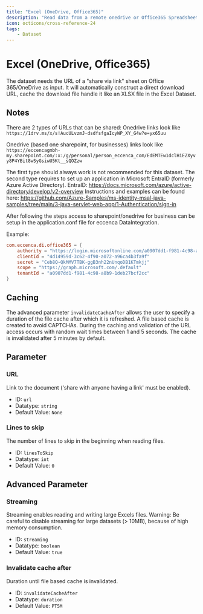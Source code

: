 ```yaml
---
title: "Excel (OneDrive, Office365)"
description: "Read data from a remote onedrive or Office365 Spreadsheet."
icon: octicons/cross-reference-24
tags: 
    - Dataset
---
```

# Excel (OneDrive, Office365)
<!-- This file was generated - DO NOT CHANGE IT MANUALLY -->



The dataset needs the URL of a "share via link" sheet on Office 365/OneDrive as input.
It will automatically construct a direct download URL, cache the download file handle it like
an XLSX file in the Excel Dataset.

## Notes

There are 2 types of URLs that can be shared:
Onedrive links look like `https://1drv.ms/x/s!AucULvzmJ-dsdfsfgaIcyWP_XY_G4w?e=yx65uu`

Onedrive (based one sharepoint, for businesses) links look like `https://eccencagmbh-my.sharepoint.com/:x:/g/personal/person_eccenca_com/EdEMTEw1dclHiEZXyvy8P4YBit8wSyGsiwU5Kt__sQOZzw`

The first type should always work is not recommended for this dataset. The second type requires to set up an application in Microsoft EntraID (formerly Azure Active Directory).
EntraID: https://docs.microsoft.com/azure/active-directory/develop/v2-overview
Instructions and examples can be found here:
https://github.com/Azure-Samples/ms-identity-msal-java-samples/tree/main/3-java-servlet-web-app/1-Authentication/sign-in

After following the steps access to sharepoint/onedrive for business can be setup in the application.conf file for eccenca DataIntegration.

Example:

```conf
com.eccenca.di.office365 = {
    authority = "https://login.microsoftonline.com/a0907dd1-f981-4c98-a8b9-1deb27bcf2cc/"
    clientId = "4d14959d-3c62-4f90-a072-a96ca4b3fa9f"
    secret = "Ceb8Q~QkMMV7TBK-ggB3nh22nUnqoDB1KTmkjj"
    scope = "https://graph.microsoft.com/.default"
    tenantId = "a0907dd1-f981-4c98-a8b9-1deb27bcf2cc"
}
```

## Caching

The advanced parameter `invalidateCacheAfter` allows the user to specify a duration of the file cache
after which it is refreshed.
A file based cache is created to avoid CAPTCHAs. During the caching and validation of the URL
access occurs with random wait times between 1 and 5 seconds.
The cache is invalidated after 5 minutes by default.


## Parameter

### URL

Link to the document ('share with anyone having a link' must be enabled).

- ID: `url`
- Datatype: `string`
- Default Value: `None`



### Lines to skip

The number of lines to skip in the beginning when reading files.

- ID: `linesToSkip`
- Datatype: `int`
- Default Value: `0`





## Advanced Parameter

### Streaming

Streaming enables reading and writing large Excels files. Warning: Be careful to disable streaming for large datasets (> 10MB), because of high memory consumption.

- ID: `streaming`
- Datatype: `boolean`
- Default Value: `true`



### Invalidate cache after

Duration until file based cache is invalidated.

- ID: `invalidateCacheAfter`
- Datatype: `duration`
- Default Value: `PT5M`



